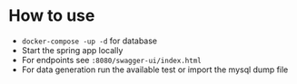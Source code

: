 # How to use
- `docker-compose -up -d` for database
- Start the spring app locally
- For endpoints see `:8080/swagger-ui/index.html`
- For data generation run the available test or import the mysql dump file
